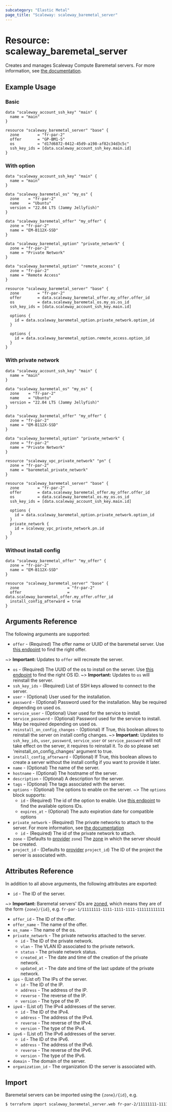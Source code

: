 ```yaml
---
subcategory: "Elastic Metal"
page_title: "Scaleway: scaleway_baremetal_server"
---
```


# Resource: scaleway_baremetal_server

Creates and manages Scaleway Compute Baremetal servers. For more information, see [the documentation](https://developers.scaleway.com/en/products/baremetal/api).

## Example Usage

### Basic

```hcl
data "scaleway_account_ssh_key" "main" {
  name = "main"
}

resource "scaleway_baremetal_server" "base" {
  zone		  = "fr-par-2"
  offer       = "GP-BM1-S"
  os          = "d17d6872-0412-45d9-a198-af82c34d3c5c"
  ssh_key_ids = [data.scaleway_account_ssh_key.main.id]
}
```

### With option

```hcl
data "scaleway_account_ssh_key" "main" {
  name = "main"
}

data "scaleway_baremetal_os" "my_os" {
  zone    = "fr-par-2"
  name    = "Ubuntu"
  version = "22.04 LTS (Jammy Jellyfish)"
}

data "scaleway_baremetal_offer" "my_offer" {
  zone = "fr-par-2"
  name = "EM-B112X-SSD"
}

data "scaleway_baremetal_option" "private_network" {
  zone = "fr-par-2"
  name = "Private Network"
}

data "scaleway_baremetal_option" "remote_access" {
  zone = "fr-par-2"
  name = "Remote Access"
}

resource "scaleway_baremetal_server" "base" {
  zone        = "fr-par-2"
  offer       = data.scaleway_baremetal_offer.my_offer.offer_id
  os          = data.scaleway_baremetal_os.my_os.os_id
  ssh_key_ids = [data.scaleway_account_ssh_key.main.id]

  options {
    id = data.scaleway_baremetal_option.private_network.option_id
  }

  options {
    id = data.scaleway_baremetal_option.remote_access.option_id
  }
}
```

### With private network

```hcl
data "scaleway_account_ssh_key" "main" {
  name = "main"
}

data "scaleway_baremetal_os" "my_os" {
  zone    = "fr-par-2"
  name    = "Ubuntu"
  version = "22.04 LTS (Jammy Jellyfish)"
}

data "scaleway_baremetal_offer" "my_offer" {
  zone = "fr-par-2"
  name = "EM-B112X-SSD"
}

data "scaleway_baremetal_option" "private_network" {
  zone = "fr-par-2"
  name = "Private Network"
}

resource "scaleway_vpc_private_network" "pn" {
  zone = "fr-par-2"
  name = "baremetal_private_network"
}

resource "scaleway_baremetal_server" "base" {
  zone        = "fr-par-2"
  offer       = data.scaleway_baremetal_offer.my_offer.offer_id
  os          = data.scaleway_baremetal_os.my_os.os_id
  ssh_key_ids = [data.scaleway_account_ssh_key.main.id]

  options {
    id = data.scaleway_baremetal_option.private_network.option_id
  }
  private_network {
    id = scaleway_vpc_private_network.pn.id
  }
}
```

### Without install config

```hcl
data "scaleway_baremetal_offer" "my_offer" {
  zone = "fr-par-2"
  name = "EM-B112X-SSD"
}

resource "scaleway_baremetal_server" "base" {
  zone	                   = "fr-par-2"
  offer                    = data.scaleway_baremetal_offer.my_offer.offer_id
  install_config_afterward = true
}
```

## Arguments Reference

The following arguments are supported:

- `offer` - (Required) The offer name or UUID of the baremetal server.
  Use [this endpoint](https://developers.scaleway.com/en/products/baremetal/api/#get-334154) to find the right offer.

~> **Important:** Updates to `offer` will recreate the server.

- `os` - (Required) The UUID of the os to install on the server.
  Use [this endpoint](https://developers.scaleway.com/en/products/baremetal/api/#get-87598a) to find the right OS ID.
  ~> **Important:** Updates to `os` will reinstall the server.
- `ssh_key_ids` - (Required) List of SSH keys allowed to connect to the server.
- `user` - (Optional) User used for the installation.
- `password` - (Optional) Password used for the installation. May be required depending on used os.
- `service_user` - (Optional) User used for the service to install.
- `service_password` - (Optional) Password used for the service to install. May be required depending on used os.
- `reinstall_on_config_changes` - (Optional) If True, this boolean allows to reinstall the server on install config changes.
  ~> **Important:** Updates to `ssh_key_ids`, `user`, `password`, `service_user` or `service_password` will not take effect on the server, it requires to reinstall it. To do so please set 'reinstall_on_config_changes' argument to true.
- `install_config_afterward` - (Optional) If True, this boolean allows to create a server without the install config if you want to provide it later.
- `name` - (Optional) The name of the server.
- `hostname` - (Optional) The hostname of the server.
- `description` - (Optional) A description for the server.
- `tags` - (Optional) The tags associated with the server.
- `options` - (Optional) The options to enable on the server.
  ~> The `options` block supports:
    - `id` - (Required) The id of the option to enable. Use [this endpoint](https://developers.scaleway.com/en/products/baremetal/api/#get-012dcc) to find the available options IDs.
    - `expires_at` - (Optional) The auto expiration date for compatible options
- `private_network` - (Required) The private networks to attach to the server. For more information, see [the documentation](https://www.scaleway.com/en/docs/compute/elastic-metal/how-to/use-private-networks/)
    - `id` - (Required) The id of the private network to attach.
- `zone` - (Defaults to [provider](../index.md#zone) `zone`) The [zone](../guides/regions_and_zones.md#zones) in which the server should be created.
- `project_id` - (Defaults to [provider](../index.md#project_id) `project_id`) The ID of the project the server is associated with.


## Attributes Reference

In addition to all above arguments, the following attributes are exported:

- `id` - The ID of the server.

~> **Important:** Baremetal servers' IDs are [zoned](../guides/regions_and_zones.md#resource-ids), which means they are of the form `{zone}/{id}`, e.g. `fr-par-1/11111111-1111-1111-1111-111111111111`

- `offer_id` - The ID of the offer.
- `offer_name` - The name of the offer.
- `os_name` - The name of the os.
- `private_network` - The private networks attached to the server.
    - `id` - The ID of the private network.
    - `vlan` - The VLAN ID associated to the private network.
    - `status` - The private network status.
    - `created_at` - The date and time of the creation of the private network.
    - `updated_at` - The date and time of the last update of the private network.
- `ips` - (List of) The IPs of the server.
    - `id` - The ID of the IP.
    - `address` - The address of the IP.
    - `reverse` - The reverse of the IP.
    - `version` - The type of the IP.
- `ipv4` - (List of) The IPv4 addresses of the server.
    - `id` - The ID of the IPv4.
    - `address` - The address of the IPv4.
    - `reverse` - The reverse of the IPv4.
    - `version` - The type of the IPv4.
- `ipv6` - (List of) The IPv6 addresses of the server.
    - `id` - The ID of the IPv6.
    - `address` - The address of the IPv6.
    - `reverse` - The reverse of the IPv6.
    - `version` - The type of the IPv6.
- `domain` - The domain of the server.
- `organization_id` - The organization ID the server is associated with.

## Import

Baremetal servers can be imported using the `{zone}/{id}`, e.g.

```bash
$ terraform import scaleway_baremetal_server.web fr-par-2/11111111-1111-1111-1111-111111111111
```
